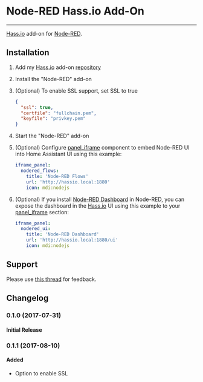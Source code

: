 # Node-RED Hass.io Add-On
---------

[Hass.io](https://home-assistant.io/hassio/) add-on for [Node-RED](https://nodered.org/).

## Installation

1. Add my [Hass.io](https://home-assistant.io/hassio/) add-on [repository](https://github.com/notoriousbdg/hassio-addons)
2. Install the "Node-RED" add-on
3. (Optional) To enable SSL support, set SSL to true

    ```json
    {
      "ssl": true,
      "certfile": "fullchain.pem",
      "keyfile": "privkey.pem"
    }
    ```

4. Start the "Node-RED" add-on
5. (Optional) Configure [panel_iframe](https://home-assistant.io/components/panel_iframe/) component to embed Node-RED UI into Home Assistant UI using this example:

    ```yaml
    iframe_panel:
      nodered_flows:
        title: 'Node-RED Flows'
        url: 'http://hassio.local:1880'
        icon: mdi:nodejs
    ```

6. (Optional) If you install [Node-RED Dashboard](https://github.com/node-red/node-red-dashboard) in Node-RED, you can expose the dashboard in the [Hass.io](https://home-assistant.io/hassio/) UI using this example to your [panel_iframe](https://home-assistant.io/components/panel_iframe/) section:

    ```yaml
    iframe_panel:
      nodered_ui:
        title: 'Node-RED Dashboard'
        url: 'http://hassio.local:1880/ui'
        icon: mdi:nodejs
    ```

## Support

Please use [this thread](https://community.home-assistant.io/t/repository-notoriousbdg-add-ons-node-red-and-ha-bridge/23247) for feedback.

## Changelog

### 0.1.0 (2017-07-31)
#### Initial Release

### 0.1.1 (2017-08-10)
#### Added
- Option to enable SSL
